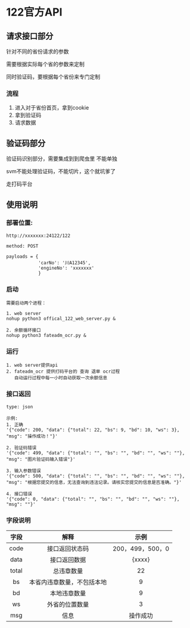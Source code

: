 # 122官方API

## 请求接口部分

针对不同的省份请求的参数

需要根据实际每个省的参数来定制

同时验证码，要根据每个省份来专门定制

### 流程

1. 进入对于省份首页，拿到cookie
2. 拿到验证码
3. 请求数据

## 验证码部分

验证码识别部分，需要集成到到爬虫里
不能单独

svm不能处理验证码，不能切片，这个就坑爹了

走打码平台

## 使用说明

### 部署位置:
    
    http://xxxxxxx:24122/122
    
    method: POST
    
    payloads = {
                'carNo': '川A12345',
                'engineNo': 'xxxxxxx'
                }

### 启动

    需要启动两个进程：
    
    1. web server
    nohup python3 offical_122_web_server.py &
    
    2. 余额循环接口
    nohup python3 fateadm_ocr.py &
    
### 运行
    
    1. web server提供api
    2. fateadm_ocr 提供打码平台的 查询 退单 ocr过程
       自动运行过程中每一小时自动获取一次余额信息

### 接口返回
    
    type: json
    
    示例:
    1. 正确
    '{"code": 200, "data": {"total": 22, "bs": 9, "bd": 10, "ws": 3}, "msg": "操作成功！"}'
    
    2. 验证码错误
    '{"code": 499, "data": {"total": "", "bs": "", "bd": "", "ws": ""}, "msg": "图片验证码输入错误"}'
    
    3. 输入参数错误
    '{"code": 500, "data": {"total": "", "bs": "", "bd": "", "ws": ""}, "msg": "根据您提交的信息，无法查询到违法记录。请核实您提交的信息是否准确。"}'
    
    4. 接口错误
    '{"code": 0, "data": {"total": "", "bs": "", "bd": "", "ws": ""}, "msg": ""}'


### 字段说明

|字段|解释|示例|
|:-:|:-:|:-:|
|code|接口返回状态码|200，499，500，0|
|data|接口返回数据|{xxxx}|
|total|总违章数量|22|
|bs|本省内违章数量，不包括本地|9|
|bd|本地违章数量|9|
|ws|外省的位置数量|3|
|msg|信息|操作成功|
